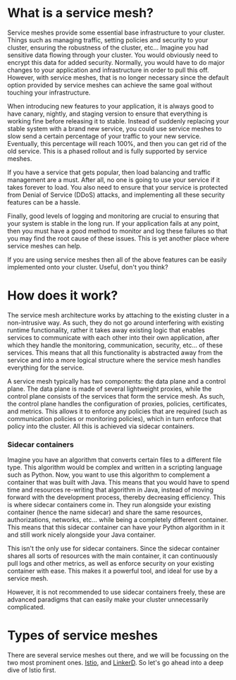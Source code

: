 # What is a service mesh?

Service meshes provide some essential base infrastructure to your cluster. Things such as managing traffic, setting policies and security to your cluster, ensuring the robustness of the cluster, etc... Imagine you had sensitive data flowing through your cluster. You would obviously need to encrypt this data for added security. Normally, you would have to do major changes to your application and infrastructure in order to pull this off. However, with service meshes, that is no longer necessary since the default option provided by service meshes can achieve the same goal without touching your infrastructure. 

When introducing new features to your application, it is always good to have canary, nightly, and staging version to ensure that everything is working fine before releasing it to stable. Instead of suddenly replacing your stable system with a brand new service, you could use service meshes to slow send a certain percentage of your traffic to your new service. Eventually, this percentage will reach 100%, and then you can get rid of the old service. This is a phased rollout and is fully supported by service meshes.

If you have a service that gets popular, then load balancing and traffic management are a must. After all, no one is going to use your service if it takes forever to load. You also need to ensure that your service is protected from Denial of Service (DDoS) attacks, and implementing all these security features can be a hassle.

Finally, good levels of logging and monitoring are crucial to ensuring that your system is stable in the long run. If your application fails at any point, then you must have a good method to monitor and log these failures so that you may find the root cause of these issues. This is yet another place where service meshes can help.

If you are using service meshes then all of the above features can be easily implemented onto your cluster. Useful, don't you think?

# How does it work?

The service mesh architecture works by attaching to the existing cluster in a non-intrusive way. As such, they do not go around interfering with existing runtime functionality, rather it takes away existing logic that enables services to communicate with each other into their own application, after which they handle the monitoring, communication, security, etc... of these services. This means that all this functionality is abstracted away from the service and into a more logical structure where the service mesh handles everything for the service.

A service mesh typically has two components: the data plane and a control plane. The data plane is made of several lightweight proxies, while the control plane consists of the services that form the service mesh. As such, the control plane handles the configuration of proxies, policies, certificates, and metrics. This allows it to enforce any policies that are required (such as communication policies or monitoring policies), which in turn enforce that policy into the cluster. All this is achieved via sidecar containers.

### Sidecar containers

Imagine you have an algorithm that converts certain files to a different file type. This algorithm would be complex and written in a scripting language such as Python. Now, you want to use this algorithm to complement a container that was built with Java. This means that you would have to spend time and resources re-writing that algorithm in Java, instead of moving forward with the development process, thereby decreasing efficiency. This is where sidecar containers come in. They run alongside your existing container (hence the name sidecar) and share the same resources, authorizations, networks, etc... while being a completely different container. This means that this sidecar container can have your Python algorithm in it and still work nicely alongside your Java container. 

This isn't the only use for sidecar containers. Since the sidecar container shares all sorts of resources with the main container, it can continuously pull logs and other metrics, as well as enforce security on your existing container with ease. This makes it a powerful tool, and ideal for use by a service mesh. 

However, it is not recommended to use sidecar containers freely, these are advanced paradigms that can easily make your cluster unnecessarily complicated. 

# Types of service meshes

There are several service meshes out there, and we will be focussing on the two most prominent ones. [Istio](https://istio.io/latest/), and [LinkerD](https://linkerd.io). So let's go ahead into a deep dive of Istio first.

